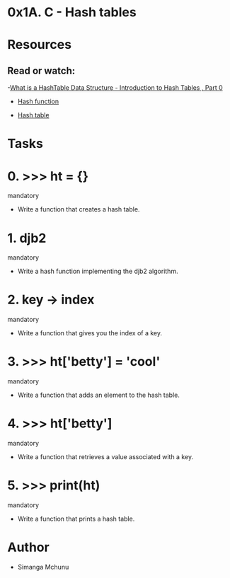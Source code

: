 # 0x1A. C - Hash tables

# Resources

## Read or watch:

-[What is a HashTable Data Structure - Introduction to Hash Tables , Part 0](https://alx-intranet.hbtn.io/rltoken/IQVfdxJlS6jhAgcuUoCseg)

- [Hash function](https://alx-intranet.hbtn.io/rltoken/ZKpRI_FxOxAz80Onpfy0Ew)

- [Hash table](https://alx-intranet.hbtn.io/rltoken/mxjKpEfAw3E5B8S3inPuHQ)


# Tasks

# 0. >>> ht = {}

mandatory

- Write a function that creates a hash table.

# 1. djb2

mandatory

- Write a hash function implementing the djb2 algorithm.

# 2. key -> index

mandatory

- Write a function that gives you the index of a key.

# 3. >>> ht['betty'] = 'cool'

mandatory

- Write a function that adds an element to the hash table.

# 4. >>> ht['betty']

mandatory

- Write a function that retrieves a value associated with a key.

# 5. >>> print(ht)

mandatory

- Write a function that prints a hash table.


# Author
- Simanga Mchunu

